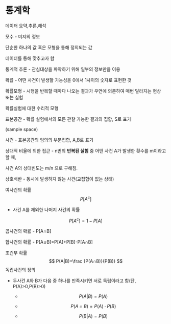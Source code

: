 # 통계학

데이터 요약,추론,해석

모수 - 미지의 정보

단순한 하나의 값 혹은 모형을 통해 정의되는 값

데이터를 통해 맞추고자 함



통계적 추론 - 관심대상을 파악하기 위해 일부의 정보만을 이용

확률 - 어떤 사건이 발생할 가능성을 0에서 1사이의 숫자로 표현한 것



확률모형 - 시행을 반복할 때마다 나오는 결과가 우연에 의존하여 매번 달라지는 현상 또는 실험

확률실험에 대한 수리적 모형

표본공간 - 확률 실험에서의 모든 관찰 가능한 결과의 집합, S로 표기

(sample space)

사건 - 표본공간의 임의의 부분집합, A,B로 표기



상대적 비율에 의한 접근 - n번의 **반복된 실험** 중 어떤 사건 A가 발생한 횟수를 m이라고 할 때,

사건 A의 상대빈도는 m/n 으로 구해짐.

상호배반 - 동시에 발생하지 않는 사건(교집합이 없는 상태)



여사건의 확률
$$
P[A^c]
$$

- 사건 A를 제외한 나머지 사건의 확률

$$
P[A^c]=1-P[A]
$$

곱사건의 확률 - P[A∩B]

합사건의 확률 - P[A∪B]=P[A]+P[B]-P[A∩B]

조건부 확률 
$$
P(A|B)=\frac {P(A∩B)}{P(B)}
$$
독립사건의 정의

- 두사건 A와 B가 다음 중 하나를 만족시키면 서로 독립이라고 함(단, P(A)>0,P(B)>0)

  - $$
    P(A|B)=P(A)
    $$

  - $$
    P(A∩B)=P(A)·P(B)
    $$

  - $$
    P(B|A)=P(B)
    $$

    

